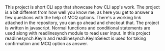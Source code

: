 This project is short CLI app that showcase how CLI app's work.
The project is a bit different from how well you know me, as here you get to answer a few questions with the help of MCQ options.
There's a working link attached in the repository, you can go ahead and checkout that.
The project is written in javascript.
Normal functions and conditional statements are used along with readlinesynch module to read user input.
In this project readlinesynch.KeyIn and readlinesynch.KeyInSelect is used for taking confirmation and MCQ option as answer.
